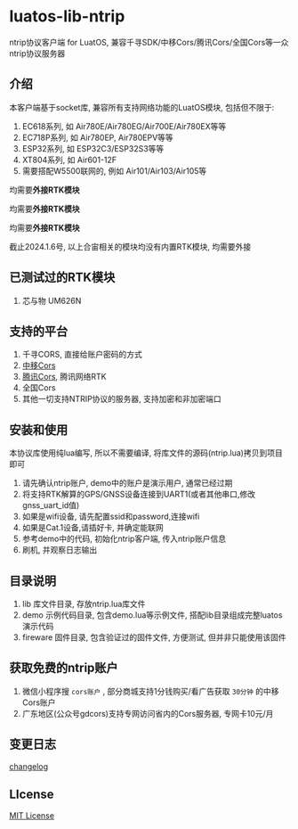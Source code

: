 # luatos-lib-ntrip

ntrip协议客户端 for LuatOS, 兼容千寻SDK/中移Cors/腾讯Cors/全国Cors等一众ntrip协议服务器

## 介绍

本客户端基于socket库, 兼容所有支持网络功能的LuatOS模块, 包括但不限于:

1. EC618系列, 如 Air780E/Air780EG/Air700E/Air780EX等等
2. EC718P系列, 如 Air780EP, Air780EPV等等
3. ESP32系列, 如 ESP32C3/ESP32S3等等
4. XT804系列, 如 Air601-12F
5. 需要搭配W5500联网的, 例如 Air101/Air103/Air105等

均需要**外接RTK模块**

均需要**外接RTK模块**

均需要**外接RTK模块**

截止2024.1.6号, 以上合宙相关的模块均没有内置RTK模块, 均需要外接

## 已测试过的RTK模块

1. 芯与物 UM626N

## 支持的平台

1. 千寻CORS, 直接给账户密码的方式
2. [中移Cors](https://pnt.10086.cn/v1/mallportal/#/home)
3. [腾讯Cors](https://lbs.qq.com/rtk/), 腾讯网络RTK
4. 全国Cors
5. 其他一切支持NTRIP协议的服务器, 支持加密和非加密端口

## 安装和使用

本协议库使用纯lua编写, 所以不需要编译, 将库文件的源码(ntrip.lua)拷贝到项目即可

1. 请先确认ntrip账户, demo中的账户是演示用户, 通常已经过期
2. 将支持RTK解算的GPS/GNSS设备连接到UART1(或者其他串口,修改gnss_uart_id值)
3. 如果是wifi设备, 请先配置ssid和password,连接wifi
4. 如果是Cat.1设备,请插好卡, 并确定能联网
5. 参考demo中的代码, 初始化ntrip客户端, 传入ntrip账户信息
6. 刷机, 并观察日志输出

## 目录说明

1. lib 库文件目录, 存放ntrip.lua库文件
2. demo 示例代码目录, 包含demo.lua等示例文件, 搭配lib目录组成完整luatos演示代码
3. fireware 固件目录, 包含验证过的固件文件, 方便测试, 但并非只能使用该固件

## 获取免费的ntrip账户

1. 微信小程序搜 `cors账户` , 部分商城支持1分钱购买/看广告获取 `30分钟` 的中移Cors账户
2. 广东地区(公众号gdcors)支持专网访问省内的Cors服务器, 专网卡10元/月

## 变更日志

[changelog](changelog.md)

## LIcense

[MIT License](https://opensource.org/licenses/MIT)
